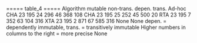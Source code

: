 ===== table_4 =====
 Algorithm mutable                                                      non-trans.                                                depen.                                                       trans.
Ad-hoc CHA  23 195                                                          24 296                                                   46 368                                                       108
       CHA  23 195                                                          25 252                                                   45 500                                                        20
       RTA  23 195                                                           7 352                                                   63 104                                                       316
       XTA  23 195                                                           2 871                                                   67 585                                                       316
      None    None depen. = dependently immutable, trans. = transitively immutable Higher numbers in columns to the right = more precise   None

